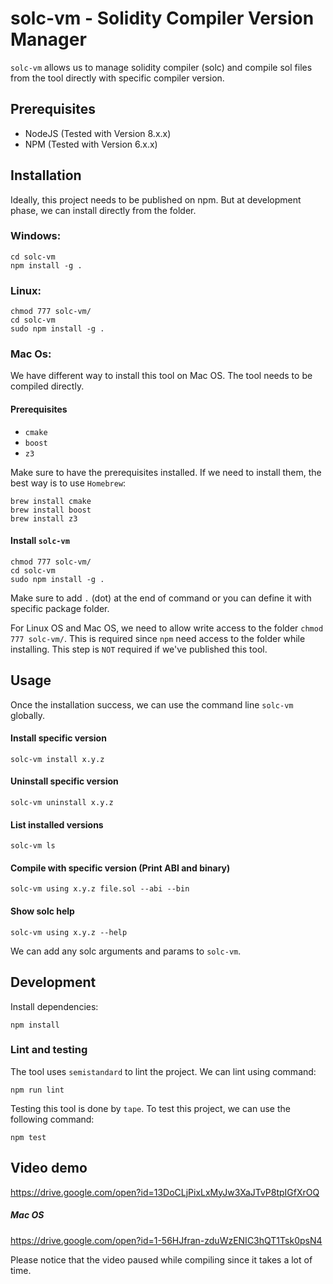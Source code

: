 # solc-vm - Solidity Compiler Version Manager

`solc-vm` allows us to manage solidity compiler (solc) and compile sol files from the tool directly with specific compiler version.

## Prerequisites
- NodeJS (Tested with Version 8.x.x)
- NPM (Tested with Version 6.x.x)

## Installation
Ideally, this project needs to be published on npm. But at development phase, we can install directly from the folder.

### Windows:
```
cd solc-vm
npm install -g .
```

### Linux:
```
chmod 777 solc-vm/
cd solc-vm
sudo npm install -g .
```

### Mac Os:
We have different way to install this tool on Mac OS. The tool needs to be compiled directly.

#### Prerequisites
- `cmake`
- `boost`
- `z3`

Make sure to have the prerequisites installed. If we need to install them, the best way is to use `Homebrew`:
```
brew install cmake
brew install boost
brew install z3
```

#### Install `solc-vm`
```
chmod 777 solc-vm/
cd solc-vm
sudo npm install -g .
```


Make sure to add `.` (dot) at the end of command or you can define it with specific package folder.

For Linux OS and Mac OS, we need to allow write access to the folder `chmod 777 solc-vm/`. This is required since `npm` need access to the folder while installing. This step is `NOT` required if we've published this tool.

## Usage

Once the installation success, we can use the command line `solc-vm` globally.

#### Install specific version
```
solc-vm install x.y.z
```
#### Uninstall specific version
```
solc-vm uninstall x.y.z
```
#### List installed versions
```
solc-vm ls
```
#### Compile with specific version (Print ABI and binary)
```
solc-vm using x.y.z file.sol --abi --bin
```

#### Show solc help
```
solc-vm using x.y.z --help
```

We can add any solc arguments and params to `solc-vm`.

## Development

Install dependencies:
```
npm install
```

### Lint and testing

The tool uses `semistandard` to lint the project. We can lint using command:
```
npm run lint
```

Testing this tool is done by `tape`. To test this project, we can use the following command:
```
npm test
```

## Video demo
https://drive.google.com/open?id=13DoCLjPixLxMyJw3XaJTvP8tpIGfXrOQ

##### Mac OS
https://drive.google.com/open?id=1-56HJfran-zduWzENIC3hQT1Tsk0psN4

Please notice that the video paused while compiling since it takes a lot of time. 